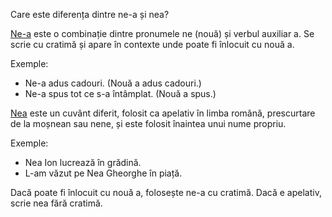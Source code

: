 Care este diferența dintre ne-a și nea?

[Ne-a](https://scridex.ro/ne-a-sau-nea-cum-se-scrie-corect/) este o combinație dintre pronumele ne (nouă) și verbul auxiliar a. Se scrie cu cratimă și apare în contexte unde poate fi înlocuit cu nouă a.

Exemple:  
- Ne-a adus cadouri. (Nouă a adus cadouri.)  
- Ne-a spus tot ce s-a întâmplat. (Nouă a spus.)  

[Nea](https://scridex.ro/ne-a-sau-nea-cum-se-scrie-corect/) este un cuvânt diferit, folosit ca apelativ în limba română, prescurtare de la moșnean sau nene, și este folosit înaintea unui nume propriu.

Exemple:  
- Nea Ion lucrează în grădină.  
- L-am văzut pe Nea Gheorghe în piață.

Dacă poate fi înlocuit cu nouă a, folosește ne-a cu cratimă. Dacă e apelativ, scrie nea fără cratimă.
